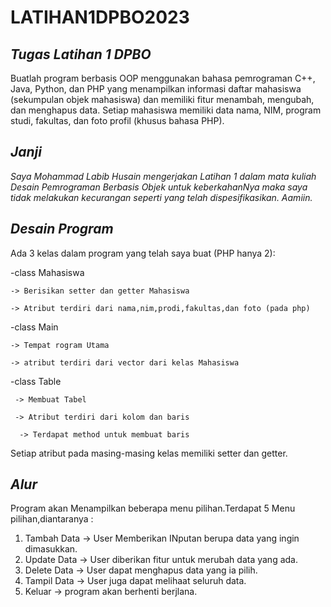# LATIHAN1DPBO2023

## *Tugas Latihan 1 DPBO*
Buatlah program berbasis OOP menggunakan bahasa pemrograman C++, Java, Python, dan PHP yang menampilkan informasi daftar mahasiswa (sekumpulan objek mahasiswa) dan memiliki fitur menambah, mengubah, dan menghapus data. Setiap mahasiswa memiliki data nama, NIM, program studi, fakultas, dan foto profil (khusus bahasa PHP).

## *Janji*
*Saya Mohammad Labib Husain mengerjakan Latihan 1 dalam mata kuliah Desain Pemrograman Berbasis Objek untuk keberkahanNya maka saya tidak melakukan kecurangan seperti yang telah dispesifikasikan. Aamiin.*

## *Desain Program*
Ada 3 kelas dalam program yang telah saya buat (PHP hanya 2):

  -class Mahasiswa 
  
    -> Berisikan setter dan getter Mahasiswa
    
    -> Atribut terdiri dari nama,nim,prodi,fakultas,dan foto (pada php)
    
  -class Main 
  
    -> Tempat rogram Utama
    
    -> atribut terdiri dari vector dari kelas Mahasiswa
    
  -class Table
  
     -> Membuat Tabel

     -> Atribut terdiri dari kolom dan baris
     
      -> Terdapat method untuk membuat baris


Setiap atribut pada masing-masing kelas memiliki setter dan getter.

## *Alur*

Program akan Menampilkan beberapa menu pilihan.Terdapat 5 Menu pilihan,diantaranya :
  1. Tambah Data -> User Memberikan INputan berupa data yang ingin dimasukkan.
  2. Update Data -> User diberikan fitur untuk merubah data yang ada.
  3. Delete Data -> User dapat menghapus data yang ia pilih.
  4. Tampil Data -> User juga dapat melihaat seluruh data.
  5. Keluar -> program akan berhenti berjlana.
 
 


